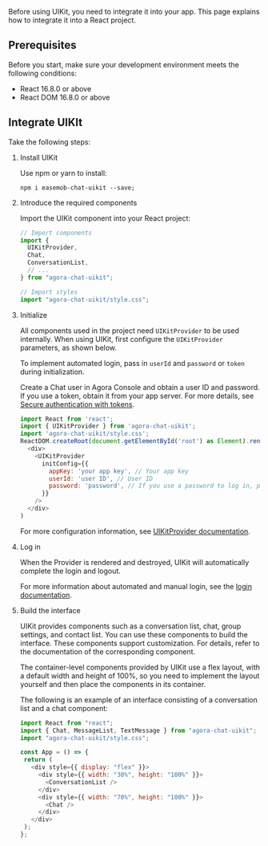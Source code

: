 Before using UIKit, you need to integrate it into your app. This page explains how to integrate it into a React project.

## Prerequisites

Before you start, make sure your development environment meets the following conditions:

- React 16.8.0 or above
- React DOM 16.8.0 or above

## Integrate UIKIt

Take the following steps:

1. Install UIKit

    Use npm or yarn to install:

    ```
    npm i easemob-chat-uikit --save;
    ```

1. Introduce the required components

    Import the UIKit component into your React project:

    ```javascript
    // Import components
    import {
      UIKitProvider,
      Chat,
      ConversationList,
      // ...
    } from "agora-chat-uikit";
   
    // Import styles
    import "agora-chat-uikit/style.css";
    ```

1. Initialize 

    All components used in the project need `UIKitProvider` to be used internally. When using UIKit, first configure the `UIKitProvider` parameters, as shown below.

    To implement automated login, pass in `userId` and `password` or `token` during initialization.

    Create a Chat user in Agora Console and obtain a user ID and password. If you use a token, obtain it from your app server. For more details, see [Secure authentication with tokens](https://docs.agora.io/en/agora-chat/develop/authentication?platform=web).

    ```javascript
    import React from 'react';
    import { UIKitProvider } from 'agora-chat-uikit';
    import 'agora-chat-uikit/style.css';
    ReactDOM.createRoot(document.getElementById('root') as Element).render(
      <div>
        <UIKitProvider
          initConfig={{
            appKey: 'your app key', // Your app key
            userId: 'user ID', // User ID
            password: 'password', // If you use a password to log in, pass it in .
          }}
        />
      </div>
    )
    ```
   
    For more configuration information, see [UIKitProvider documentation](../core-functionality/user-information.md).

1. Log in

    When the Provider is rendered and destroyed, UIKit will automatically complete the login and logout.
    
    For more information about automated and manual login, see the [login documentation](../core-functionality/log-in.md).
    
1. Build the interface

    UIKit provides components such as a conversation list, chat, group settings, and contact list. You can use these components to build the interface. These components support customization. For details, refer to the documentation of the corresponding component.

    The container-level components provided by UIKit use a flex layout, with a default width and height of 100%, so you need to implement the layout yourself and then place the components in its container.

    The following is an example of an interface consisting of a conversation list and a chat component:

    ```javascript
   import React from "react";
   import { Chat, MessageList, TextMessage } from "agora-chat-uikit";
   import "agora-chat-uikit/style.css";
   
   const App = () => {
     return (
       <div style={{ display: "flex" }}>
         <div style={{ width: "30%", height: "100%" }}>
           <ConversationList />
         </div>
         <div style={{ width: "70%", height: "100%" }}>
           <Chat />
         </div>
       </div>
     );
   };
    ```
   
    